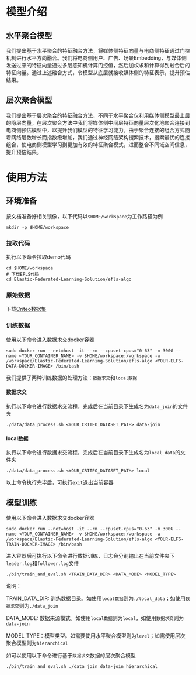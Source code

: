 # 模型介绍

## 水平聚合模型
我们提出基于水平聚合的特征融合方法，将媒体侧特征向量与电商侧特征通过门控机制进行水平方向融合。我们将电商侧用户、广告、场景Embedding，与媒体侧发送过来的特征向量通过多层感知机计算门控值，然后加权求和计算得到融合后的特征向量。通过上述融合方式，令模型从底层就接收媒体侧的特征表示，提升预估结果。

## 层次聚合模型
我们提出基于层次聚合的特征融合方法，不同于水平聚合仅利用媒体侧模型最上层的隐层向量，在层次聚合方法中我们将媒体侧中间层特征向量层次化地聚合连接到电商侧预估模型中，以提升我们模型的特征学习能力。由于聚合连接的组合方式随着网络层数增长而指数级增加，我们通过神经网络架构搜索技术，搜索最优的连接组合，使电商侧模型学习到更加有效的特征聚合模式，进而整合不同域空间信息，提升预估结果。

# 使用方法

## 环境准备

按文档准备好相关镜像，以下代码以`$HOME/workspace`为工作路径为例
```
mkdir -p $HOME/workspace
```

### 拉取代码

执行以下命令拉取demo代码
```
cd $HOME/workspace
# 下载EFLS代码
cd Elastic-Federated-Learning-Solution/efls-algo
```

### 原始数据

下载[Criteo数据集](https://www.kaggle.com/mrkmakr/criteo-dataset)

### 训练数据

使用以下命令进入数据求交docker容器
```
sudo docker run --net=host -it --rm --cpuset-cpus="0-63" -m 300G --name <YOUR_CONTAINER_NAME> -v $HOME/workspace:/workspace -w /workspace/Elastic-Federated-Learning-Solution/efls-algo <YOUR-ELFS-DATA-DOCKER-IMAGE> /bin/bash
```

我们提供了两种训练数据的处理方法：`数据求交`和`local数据`

#### 数据求交

执行以下命令进行数据求交流程，完成后在当前目录下生成名为`data_join`的文件夹
```
./data/data_process.sh <YOUR_CRITEO_DATASET_PATH> data-join
```

#### local数据

执行以下命令进行数据求交流程，完成后在当前目录下生成名为`local_data`的文件夹
```
./data/data_process.sh <YOUR_CRITEO_DATASET_PATH> local
```

以上命令执行完毕后，可执行`exit`退出当前容器

## 模型训练

使用以下命令进入数据求交docker容器
```
sudo docker run --net=host -it --rm --cpuset-cpus="0-63" -m 300G --name <YOUR_CONTAINER_NAME> -v $HOME/workspace:/workspace -w /workspace/Elastic-Federated-Learning-Solution/efls-algo <YOUR-ELFS-TRAIN-DOCKER-IMAGE> /bin/bash
```

进入容器后可执行以下命令进行数据训练，日志会分别输出在当前文件夹下`leader.log`和`follower.log`文件
```
./bin/train_and_eval.sh <TRAIN_DATA_DIR> <DATA_MODE> <MODEL_TYPE>
```
说明：

TRAIN_DATA_DIR: 训练数据目录。如使用`local数据`则为`./local_data`；如使用`数据求交`则为`./data_join`

DATA_MODE: 数据来源模式。如使用`local数据`则为`local`，如使用`数据求交`则为`data-join`

MODEL_TYPE：模型类型。如需要使用水平聚合模型则为`level`；如需使用层次聚合模型则为`hierarchical`

如可以使用以下命令进行基于`数据求交`数据的层次聚合模型
```
./bin/train_and_eval.sh ./data_join data-join hierarchical
```
